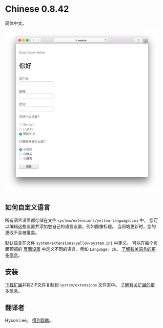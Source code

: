 # Chinese 0.8.42

简体中文。

<p align="center"><img src="chinese-screenshot.png?raw=true" alt="截屏"></p>

## 如何自定义语言

所有语言设置都存储在文件 `system/extensions/yellow-language.ini` 中。 您可以编辑这些设置并添加您自己的语言设置，例如图像标题。 当网站更新时，您的更改不会被覆盖。

默认语言在文件 `system/extensions/yellow-system.ini` 中定义。 可以在每个页面顶部的 [页面设置](https://github.com/annaesvensson/yellow-core#settings-page) 中定义不同的语言，例如 `Language: zh`。 [了解有关语言的更多信息](https://datenstrom.se/yellow/help/how-to-customise-a-language)。

## 安装

[下载扩展](https://github.com/datenstrom/yellow-extensions/raw/main/downloads/chinese.zip)并将ZIP文件复制到 `system/extensions` 文件夹中。 [了解有关扩展的更多信息](https://github.com/annaesvensson/yellow-update)。

## 翻译者

Hyson Lee。 [得到帮助](https://datenstrom.se/yellow/help/)。
